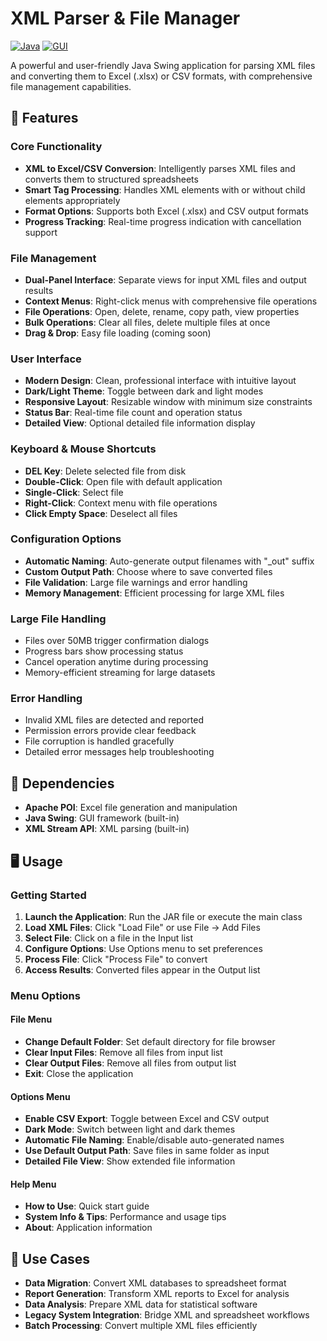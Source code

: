 # XML Parser & File Manager

[![Java](https://img.shields.io/badge/Java-8%2B-orange.svg)](https://www.oracle.com/java/)
[![GUI](https://img.shields.io/badge/GUI-Swing-green.svg)](https://docs.oracle.com/javase/tutorial/uiswing/)

A powerful and user-friendly Java Swing application for parsing XML files and converting them to Excel (.xlsx) or CSV formats, with comprehensive file management capabilities.

## 🚀 Features

### Core Functionality
- **XML to Excel/CSV Conversion**: Intelligently parses XML files and converts them to structured spreadsheets
- **Smart Tag Processing**: Handles XML elements with or without child elements appropriately
- **Format Options**: Supports both Excel (.xlsx) and CSV output formats
- **Progress Tracking**: Real-time progress indication with cancellation support

### File Management
- **Dual-Panel Interface**: Separate views for input XML files and output results
- **Context Menus**: Right-click menus with comprehensive file operations
- **File Operations**: Open, delete, rename, copy path, view properties
- **Bulk Operations**: Clear all files, delete multiple files at once
- **Drag & Drop**: Easy file loading (coming soon)

### User Interface
- **Modern Design**: Clean, professional interface with intuitive layout
- **Dark/Light Theme**: Toggle between dark and light modes
- **Responsive Layout**: Resizable window with minimum size constraints
- **Status Bar**: Real-time file count and operation status
- **Detailed View**: Optional detailed file information display

### Keyboard & Mouse Shortcuts
- **DEL Key**: Delete selected file from disk
- **Double-Click**: Open file with default application
- **Single-Click**: Select file
- **Right-Click**: Context menu with file operations
- **Click Empty Space**: Deselect all files

### Configuration Options
- **Automatic Naming**: Auto-generate output filenames with "_out" suffix
- **Custom Output Path**: Choose where to save converted files
- **File Validation**: Large file warnings and error handling
- **Memory Management**: Efficient processing for large XML files

### Large File Handling
- Files over 50MB trigger confirmation dialogs
- Progress bars show processing status
- Cancel operation anytime during processing
- Memory-efficient streaming for large datasets

### Error Handling
- Invalid XML files are detected and reported
- Permission errors provide clear feedback
- File corruption is handled gracefully
- Detailed error messages help troubleshooting

## 🔧 Dependencies

- **Apache POI**: Excel file generation and manipulation
- **Java Swing**: GUI framework (built-in)
- **XML Stream API**: XML parsing (built-in)

## 🖥️ Usage

### Getting Started
1. **Launch the Application**: Run the JAR file or execute the main class
2. **Load XML Files**: Click "Load File" or use File → Add Files
3. **Select File**: Click on a file in the Input list
4. **Configure Options**: Use Options menu to set preferences
5. **Process File**: Click "Process File" to convert
6. **Access Results**: Converted files appear in the Output list

### Menu Options

#### File Menu
- **Change Default Folder**: Set default directory for file browser
- **Clear Input Files**: Remove all files from input list
- **Clear Output Files**: Remove all files from output list
- **Exit**: Close the application

#### Options Menu
- **Enable CSV Export**: Toggle between Excel and CSV output
- **Dark Mode**: Switch between light and dark themes
- **Automatic File Naming**: Enable/disable auto-generated names
- **Use Default Output Path**: Save files in same folder as input
- **Detailed File View**: Show extended file information

#### Help Menu
- **How to Use**: Quick start guide
- **System Info & Tips**: Performance and usage tips
- **About**: Application information

## 🎯 Use Cases

- **Data Migration**: Convert XML databases to spreadsheet format
- **Report Generation**: Transform XML reports to Excel for analysis
- **Data Analysis**: Prepare XML data for statistical software
- **Legacy System Integration**: Bridge XML and spreadsheet workflows
- **Batch Processing**: Convert multiple XML files efficiently


